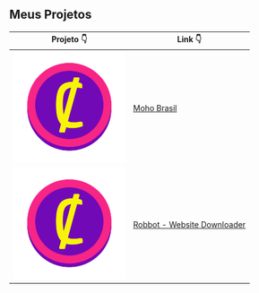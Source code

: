 ## Meus Projetos

Projeto 👇 | Link 👇
------------ | -------------
![CryptoCoin](/images/cryptoc.png) | [Moho Brasil](https://devsaylas.github.io/moho)
![Robbot](/images/cryptoc.png) | [Robbot - Website Downloader](https://devsaylas.github.io/robbot)

